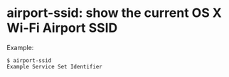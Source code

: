 # airport-ssid: show the current OS X Wi-Fi Airport SSID

Example:

    $ airport-ssid
    Example Service Set Identifier
